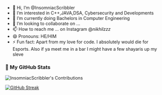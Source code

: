 - 👋 Hi, I’m @InsomniacScribbler
- 👀 I’m interested in C++,JAVA,DSA, Cybersecurity and Developments
- 🌱 I’m currently doing Bachelors in Computer Engineering
- 💞️ I’m looking to collaborate on ...
- 📫 How to reach me ... on Instagram @_nikhilzzz_
- 😄 Pronouns: HE/HIM
- ⚡ Fun fact: Apart from my love for code. I absolutely would die for Esports. Also if ya meet me in a bar I might have a few shayaris up my sleve


### 🚀 My GitHub Stats

![InsomniacScribbler's Contributions](https://github-readme-stats.vercel.app/api?username=InsomniacScribbler&show_icons=true&count_private=true&include_all_commits=true&hide=issues&custom_title=Total%20Contributions&theme=radical)

[![GitHub Streak](https://streak-stats.demolab.com?user=InsomniacScribbler&theme=radical)](https://github.com/InsomniacScribbler)


<!---
InsomniacScribbler/InsomniacScribbler is a ✨ special ✨ repository because its `README.md` (this file) appears on your GitHub profile.
You can click the Preview link to take a look at your changes.
--->
